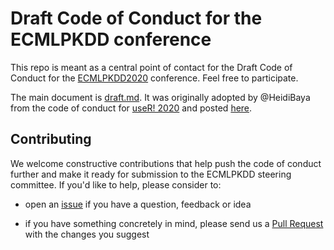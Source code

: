 # Draft Code of Conduct for the ECMLPKDD conference

This repo is meant as a central point of contact for the Draft Code of Conduct for the [ECMLPKDD2020](https://ecmlpkdd2020.net/) conference. Feel free to participate. 

The main document is [draft.md](draft.md). It was originally adopted by @HeidiBaya from the code of conduct for [useR! 2020](https://user2020.r-project.org/codeofconduct/) and posted [here](https://hackmd.io/sXV_Et2lRfShUiGOjSHLGw?edit).

## Contributing

We welcome constructive contributions that help push the code of conduct further and make it ready for submission to the ECMLPKDD steering committee. If you'd like to help, please consider to: 

- open an [issue](https://github.com/teaching-ml/draft_ecmlpkdd_coc/issues) if you have a question, feedback or idea

- if you have something concretely in mind, please send us a [Pull Request](https://help.github.com/en/github/collaborating-with-issues-and-pull-requests/about-pull-requests) with the changes you suggest
